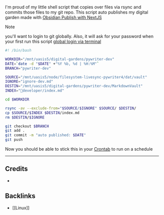 I'm proud of my little shell script that copies over files via rsync and commits those files to my git repo. This script auto publishes my digital garden made with [Obsidian Publish with NextJS](📁developer/Projects📐/Obsidian%20Publish%20with%20NextJS.md)

>[!note] 
>you'll want to login to git globally. Also, it will ask for your password when your first run this script [global login via terminal](📁developer/GIT.md#global%20login%20via%20terminal)

```bash
#! /bin/bash

WORKDIR="/mnt/uasis5/digital-gardens/pywriter-dev"
DATE=`date -d "$DATE" +"%Y %b, %d | %H:%M"`
BRANCH="pywriter-dev"

SOURCE="/mnt/uasis5/node/filesystem-livesync-pywriter4/dat/vault"
IGNORE="ignore-dev.md"
DESTIN="/mnt/uasis5/digital-gardens/pywriter-dev/MarkdownVault"
INDEX="📁developer/index.md"

cd $WORKDIR

rsync -av --exclude-from="$SOURCE/$IGNORE" $SOURCE/ $DESTIN/
cp $SOURCE/$INDEX $DESTIN/index.md
rm $DESTIN/$IGNORE

git checkout $BRANCH
git add .
git commit -m "auto published: $DATE"
git push
```

Now you should be able to stick this in your [Crontab](📁developer/Linux/Crontab.md) to run on a schedule 

---
## Credits 
- 

## Backlinks
- [[Linux]]